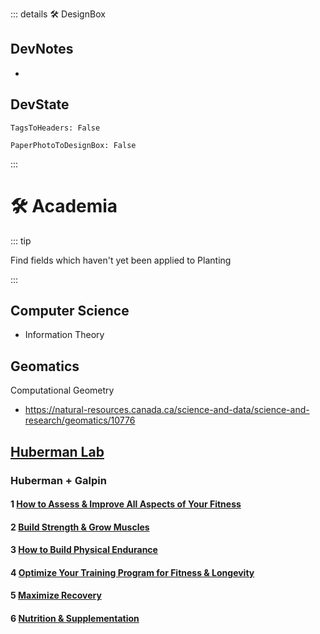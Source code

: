 ::: details 🛠 <dev>DesignBox</dev> 

## DevNotes
- 

## DevState

`TagsToHeaders: False`

`PaperPhotoToDesignBox: False`



:::

# 🛠 Academia

::: tip 

Find fields which haven't yet been applied to Planting

:::


## Computer Science

- Information Theory


## Geomatics

Computational Geometry

- https://natural-resources.canada.ca/science-and-data/science-and-research/geomatics/10776

## [Huberman Lab](https://www.hubermanlab.com/) 

### Huberman + Galpin

#### 1 [How to Assess & Improve All Aspects of Your Fitness](https://www.hubermanlab.com/episode/dr-andy-galpin-how-to-assess-improve-all-aspects-of-your-fitness)

#### 2 [Build Strength & Grow Muscles](https://www.hubermanlab.com/episode/dr-andy-galpin-optimal-protocols-to-build-strength-and-grow-muscles)

#### 3 [How to Build Physical Endurance](https://www.hubermanlab.com/episode/dr-andy-galpin-how-to-build-physical-endurance-and-lose-fat)

#### 4 [Optimize Your Training Program for Fitness & Longevity](https://www.hubermanlab.com/episode/dr-andy-galpin-optimize-your-training-program-for-fitness-and-longevity)

#### 5 [Maximize Recovery](https://www.hubermanlab.com/episode/guest-series-dr-andy-galpin-maximize-recovery-to-achieve-fitness-and-performance-goals)

#### 6 [Nutrition & Supplementation](https://www.hubermanlab.com/episode/dr-andy-galpin-optimal-nutrition-and-supplementation-for-fitness)

### 

